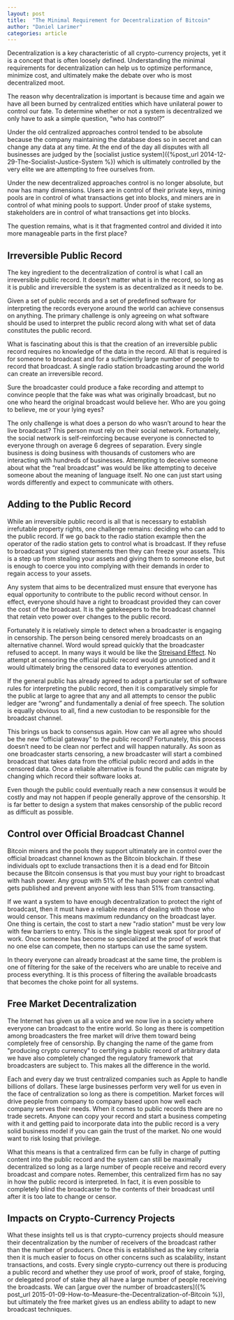 ```yaml
---
layout: post
title:  "The Minimal Requirement for Decentralization of Bitcoin"
author: "Daniel Larimer"
categories: article 
---
```

Decentralization is a key characteristic of all crypto-currency projects, yet it is a concept that is often loosely defined.   Understanding the minimal requirements for decentralization can help us to optimize performance, minimize cost, and ultimately make the debate over who is most decentralized moot.  

The reason why decentralization is important is because time and again we have all been burned by centralized entities which have unilateral power to control our fate.    To determine whether or not a system is decentralized we only have to ask a simple question, “who has control?”

Under the old centralized approaches control tended to be absolute because the company maintaining the database does so in secret and can change any data at any time.   At the end of the day all disputes with all businesses are judged by the [socialist justice system]({%post_url  2014-12-29-The-Socialist-Justice-System %}) which is ultimately controlled by the very elite we are attempting to free ourselves from.

Under the new decentralized approaches control is no longer absolute, but now has many dimensions.   Users are in control of their private keys, mining pools are in control of what transactions get into blocks, and miners are in control of what mining pools to support.    Under proof of stake systems, stakeholders are in control of what transactions get into blocks. 

The question remains, what is it that fragmented control and divided it into more manageable parts in the first place?   

## Irreversible Public Record 

The key ingredient to the decentralization of control is what I call an irreversible public record.  It doesn’t matter what is in the record, so long as it is public and irreversible the system is as decentralized as it needs to be.  

Given a set of public records and a set of predefined software for interpreting the records everyone around the world can achieve consensus on anything.  The primary challenge is only agreeing on what software should be used to interpret the public record along with what set of data constitutes the public record.   

What is fascinating about this is that the creation of an irreversible public record requires no knowledge of the data in the record.  All that is required is for someone to broadcast and for a sufficiently large number of people to record that broadcast.  A single radio station broadcasting around the world can create an irreversible record.  

Sure the broadcaster could produce a fake recording and attempt to convince people that the fake was what was originally broadcast, but no one who heard the original broadcast would believe her.  Who are you going to believe, me or your lying eyes?  

The only challenge is what does a person do who wasn’t around to hear the live broadcast?  This person must rely on their social network.  Fortunately, the social network is self-reinforcing because everyone is connected to everyone through on average 6 degrees of separation.  Every single business is doing business with thousands of customers who are interacting with hundreds of businesses.   Attempting to deceive someone about what the “real broadcast” was would be like attempting to deceive someone about the meaning of language itself.   No one can just start using words differently and expect to communicate with others.  

## Adding to the Public Record

While an irreversible public record is all that is necessary to establish irrefutable property rights, one challenge remains: deciding who can add to the public record.   If we go back to the radio station example then the operator of the radio station gets to control what is broadcast.  If they refuse to broadcast your signed statements then they can freeze your assets.   This is a step up from stealing your assets and giving them to someone else, but is enough to coerce you into complying with their demands in order to regain access to your assets.   

Any system that aims to be decentralized must ensure that everyone has equal opportunity to contribute to the public record without censor.   In effect, everyone should have a right to broadcast provided they can cover the cost of the broadcast.   It is the gatekeepers to the broadcast channel that retain veto power over changes to the public record.  

Fortunately it is relatively simple to detect when a broadcaster is engaging in censorship.  The person being censored merely broadcasts on an alternative channel.  Word would spread quickly that the broadcaster refused to accept.  In many ways it would be like the [Streisand Effect](http://en.wikipedia.org/wiki/Streisand_effect).  No attempt at censoring the official public record would go unnoticed and it would ultimately bring the censored data to everyones attention.

If the general public has already agreed to adopt a particular set of software rules for interpreting the public record, then it is comparatively simple for the public at large to agree that any and all attempts to censor the public ledger are “wrong” and fundamentally a denial of free speech.  The solution is equally obvious to all, find a new custodian to be responsible for the broadcast channel.     

This brings us back to consensus again.  How can we all agree who should be the new “official gateway” to the public record?    Fortunately, this process doesn’t need to be clean nor perfect and will happen naturally.    As soon as one broadcaster starts censoring, a new broadcaster will start a combined broadcast that takes data from the official public record and adds in the censored data.   Once a reliable alternative is found the public can migrate by changing which record their software looks at.  

Even though the public could eventually reach a new consensus it would be costly and may not happen if people generally approve of the censorship.   It is far better to design a system that makes censorship of the public record as difficult as possible.  

## Control over Official Broadcast Channel    

Bitcoin miners and the pools they support ultimately are in control over the official broadcast channel known as the Bitcoin blockchain.   If these individuals opt to exclude transactions then it is a dead end for Bitcoin because the Bitcoin consensus is that you must buy your right to broadcast with hash power.  Any group with 51% of the hash power can control what gets published and prevent anyone with less than 51% from transacting. 

If we want a system to have enough decentralization to protect the right of broadcast, then it must have a reliable means of dealing with those who would censor.  This means maximum redundancy on the broadcast layer. One thing is certain, the cost to start a new "radio station" must be very low with few barriers to entry.   This is the single biggest weak spot for proof of work.  Once someone has become so specialized at the proof of work that no one else can compete, then no startups can use the same system.   

In theory everyone can already broadcast at the same time, the problem is one of filtering for the sake of the receivers who are unable to receive and process everything.  It is this process of filtering the available broadcasts that becomes the choke point for all systems.

## Free Market Decentralization 

The Internet has given us all a voice and we now live in a society where everyone can broadcast to the entire world.  So long as there is competition among broadcasters the free market will drive them toward being completely free of censorship. By changing the name of the game from "producing crypto currency" to certifying a public record of arbitrary data we have also completely changed the regulatory framework that broadcasters are subject to.   This makes all the difference in the world.

Each and every day we trust centralized companies such as Apple to handle billions of dollars.  These large businesses perform very well for us even in the face of centralization so long as there is competition.  Market forces will drive people from company to company based upon how well each company serves their needs.  When it comes to public records there are no trade secrets.  Anyone can copy your record and start a business competing with it and getting paid to incorporate data into the public record is a very solid business model if you can gain the trust of the market.  No one would want to risk losing that privilege.  

What this means is that a centralized firm can be fully in charge of putting content into the public record and the system can still be maximally decentralized so long as a large number of people receive and record every broadcast and compare notes.  Remember, this centralized firm has no say in how the public record is interpreted.  In fact, it is even possible to completely blind the broadcaster to the contents of their broadcast until after it is too late to change or censor. 

## Impacts on Crypto-Currency Projects 

What these insights tell us is that crypto-currency projects should measure their decentralization by the number of receivers of the broadcast rather than the number of producers.  Once this is established as the key criteria then it is much easier to focus on other concerns such as scalability, instant transactions, and costs.   Every single crypto-currency out there is producing a public record and whether they use proof of work, proof of stake, forging, or delegated proof of stake they all have a large number of people receiving the broadcasts.  We can [argue over the number of broadcasters]({% post_url 2015-01-09-How-to-Measure-the-Decentralization-of-Bitcoin %}), but ultimately the free market gives us an endless ability to adapt to new broadcast techniques.   













